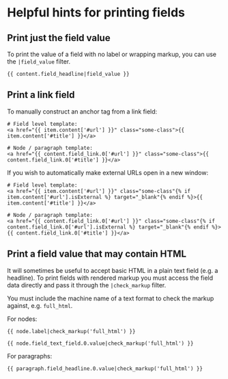 # Helpful hints for printing fields

## Print just the field value

To print the value of a field with no label or wrapping markup, you can use the `|field_value` filter.

```
{{ content.field_headline|field_value }}
```

## Print a link field

To manually construct an anchor tag from a link field:

```
# Field level template:
<a href="{{ item.content['#url'] }}" class="some-class">{{ item.content['#title'] }}</a>

# Node / paragraph template:
<a href="{{ content.field_link.0['#url'] }}" class="some-class">{{ content.field_link.0['#title'] }}</a>
```

If you wish to automatically make external URLs open in a new window:

```
# Field level template:
<a href="{{ item.content['#url'] }}" class="some-class"{% if item.content['#url'].isExternal %} target="_blank"{% endif %}>{{ item.content['#title'] }}</a>

# Node / paragraph template:
<a href="{{ content.field_link.0['#url'] }}" class="some-class"{% if content.field_link.0['#url'].isExternal %} target="_blank"{% endif %}>{{ content.field_link.0['#title'] }}</a>
```

## Print a field value that may contain HTML

It will sometimes be useful to accept basic HTML in a plain text field (e.g. a headline). To print fields with rendered markup you must access the field data directly and pass it through the `|check_markup` filter.

You must include the machine name of a text format to check the markup against, e.g. `full_html`.

For nodes:

```
{{ node.label|check_markup('full_html') }}

{{ node.field_text_field.0.value|check_markup('full_html') }}
```

For paragraphs:

```
{{ paragraph.field_headline.0.value|check_markup('full_html') }}
```
